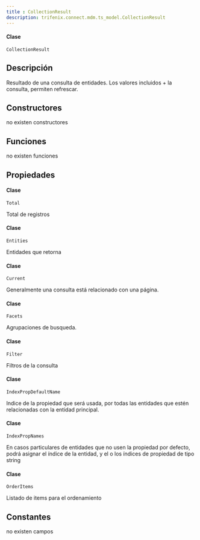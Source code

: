 ```yaml
---
title : CollectionResult
description: trifenix.connect.mdm.ts_model.CollectionResult
---
```




<CodeBlock slots = 'heading, code' repeat = '1' languages = 'C#' />

#### Clase
```
CollectionResult
```

## Descripción
Resultado de una consulta de entidades.
Los valores incluidos + la consulta, permiten refrescar.
## Constructores

no existen constructores


## Funciones

no existen funciones

## Propiedades


<CodeBlock slots = 'heading, code' repeat = '1' languages = 'C#' />

#### Clase
```
Total
```


Total de registros

<CodeBlock slots = 'heading, code' repeat = '1' languages = 'C#' />

#### Clase
```
Entities
```


Entidades que retorna

<CodeBlock slots = 'heading, code' repeat = '1' languages = 'C#' />

#### Clase
```
Current
```


Generalmente una consulta está relacionado con una página.

<CodeBlock slots = 'heading, code' repeat = '1' languages = 'C#' />

#### Clase
```
Facets
```


Agrupaciones de busqueda.

<CodeBlock slots = 'heading, code' repeat = '1' languages = 'C#' />

#### Clase
```
Filter
```


Filtros de la consulta

<CodeBlock slots = 'heading, code' repeat = '1' languages = 'C#' />

#### Clase
```
IndexPropDefaultName
```


Indice de la propiedad que será usada,
por todas las entidades que estén relacionadas con la entidad principal.

<CodeBlock slots = 'heading, code' repeat = '1' languages = 'C#' />

#### Clase
```
IndexPropNames
```


En casos particulares de entidades que no usen la propiedad por defecto,
podrá asignar el índice de la entidad, y el o los índices de propiedad de tipo string

<CodeBlock slots = 'heading, code' repeat = '1' languages = 'C#' />

#### Clase
```
OrderItems
```


Listado de items para el ordenamiento
## Constantes
no existen campos

